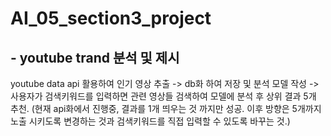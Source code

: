 # AI_05_section3_project

##  - youtube trand 분석 및 제시 

youtube data api 활용하여 인기 영상 추출 
-> db화 하여 저장 및 분석 모델 작성 
-> 사용자가 검색키워드를 입력하면 관련 영상들 검색하여 모델에 분석 후 상위 결과 5개 추천.
(현재 api화에서 진행중, 결과를 1개 띄우는 것 까지만 성공. 이후 방향은 5개까지 노출 시키도록 변경하는 것과 검색키워드를 직접 입력할 수 있도록 바꾸는 것.)
